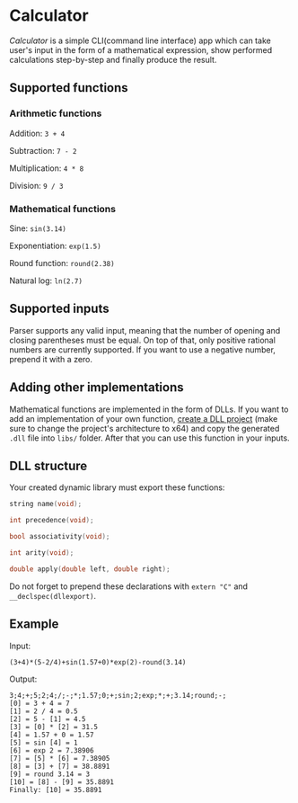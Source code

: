 # Calculator

*Calculator* is a simple CLI(command line interface) app which can take user's
input in the form of a mathematical expression, show performed calculations
step-by-step and finally produce the result.

## Supported functions

### Arithmetic functions

Addition: `3 + 4`

Subtraction: `7 - 2`

Multiplication: `4 * 8`

Division: `9 / 3`

### Mathematical functions

Sine: `sin(3.14)`

Exponentiation: `exp(1.5)`

Round function: `round(2.38)`

Natural log: `ln(2.7)` 

## Supported inputs

Parser supports any valid input, meaning that the number of opening and closing parentheses must be equal. On top of that, only positive rational numbers are currently supported. If you want to use a negative number, prepend it with a zero.

## Adding other implementations

Mathematical functions are implemented in the form of DLLs. If you want to add
an implementation of your own function, [create a DLL project](https://learn.microsoft.com/ru-ru/cpp/build/walkthrough-creating-and-using-a-dynamic-link-library-cpp?view=msvc-170)
(make sure to change the project's architecture to x64) and copy the generated
`.dll` file into `libs/` folder. After that you can use this function in your
inputs.

## DLL structure

Your created dynamic library must export these functions:
```C
string name(void);

int precedence(void);

bool associativity(void);

int arity(void);

double apply(double left, double right);
```

Do not forget to prepend these declarations with `extern "C"` and
`__declspec(dllexport)`.

## Example

Input:
```
(3+4)*(5-2/4)+sin(1.57+0)*exp(2)-round(3.14)
```

Output:
```
3;4;+;5;2;4;/;-;*;1.57;0;+;sin;2;exp;*;+;3.14;round;-;
[0] = 3 + 4 = 7
[1] = 2 / 4 = 0.5
[2] = 5 - [1] = 4.5
[3] = [0] * [2] = 31.5
[4] = 1.57 + 0 = 1.57
[5] = sin [4] = 1
[6] = exp 2 = 7.38906
[7] = [5] * [6] = 7.38905
[8] = [3] + [7] = 38.8891
[9] = round 3.14 = 3
[10] = [8] - [9] = 35.8891
Finally: [10] = 35.8891
```